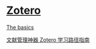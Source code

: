 # [Zotero](https://www.zotero.org)

[The basics](https://www.zotero.org/support/quick_start_guide)

[文献管理神器 Zotero 学习路径指南](https://sspai.com/post/56724)

